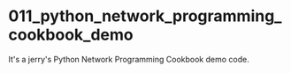 # 011_python_network_programming_cookbook_demo
It's a jerry's Python Network Programming Cookbook demo code.
